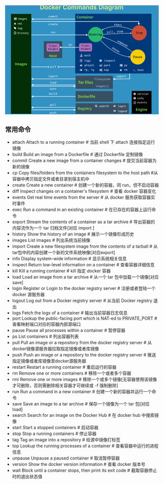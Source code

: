 ![](imgs/docker.bmp)


## 常用命令
* attach    Attach to a running container                 # 当前 shell 下 attach 连接指定运行镜像
* build     Build an image from a Dockerfile              # 通过 Dockerfile 定制镜像
* commit    Create a new image from a container changes   # 提交当前容器为新的镜像
* cp        Copy files/folders from the containers filesystem to the host path   #从容器中拷贝指定文件或者目录到宿主机中
* create    Create a new container                        # 创建一个新的容器，同 run，但不启动容器
* diff      Inspect changes on a container's filesystem   # 查看 docker 容器变化
* events    Get real time events from the server          # 从 docker 服务获取容器实时事件
* exec      Run a command in an existing container        # 在已存在的容器上运行命令
* export    Stream the contents of a container as a tar archive   # 导出容器的内容流作为一个 tar 归档文件[对应 import ]
* history   Show the history of an image                  # 展示一个镜像形成历史
* images    List images                                   # 列出系统当前镜像
* import    Create a new filesystem image from the contents of a tarball # 从tar包中的内容创建一个新的文件系统映像[对应export]
* info      Display system-wide information               # 显示系统相关信息
* inspect   Return low-level information on a container   # 查看容器详细信息
* kill      Kill a running container                      # kill 指定 docker 容器
* load      Load an image from a tar archive              # 从一个 tar 包中加载一个镜像[对应 save]
* login     Register or Login to the docker registry server    # 注册或者登陆一个 docker 源服务器
* logout    Log out from a Docker registry server          # 从当前 Docker registry 退出
* logs      Fetch the logs of a container                 # 输出当前容器日志信息
* port      Lookup the public-facing port which is NAT-ed to PRIVATE_PORT    # 查看映射端口对应的容器内部源端口
* pause     Pause all processes within a container        # 暂停容器
* ps        List containers                               # 列出容器列表
* pull      Pull an image or a repository from the docker registry server   # 从docker镜像源服务器拉取指定镜像或者库镜像
* push      Push an image or a repository to the docker registry server    # 推送指定镜像或者库镜像至docker源服务器
* restart   Restart a running container                   # 重启运行的容器
* rm        Remove one or more containers                 # 移除一个或者多个容器
* rmi       Remove one or more images             # 移除一个或多个镜像[无容器使用该镜像才可删除，否则需删除相关容器才可继续或 -f 强制删除]
* run       Run a command in a new container              # 创建一个新的容器并运行一个命令
* save      Save an image to a tar archive                # 保存一个镜像为一个 tar 包[对应 load]
* search    Search for an image on the Docker Hub         # 在 docker hub 中搜索镜像
* start     Start a stopped containers                    # 启动容器
* stop      Stop a running containers                     # 停止容器
* tag       Tag an image into a repository                # 给源中镜像打标签
* top       Lookup the running processes of a container   # 查看容器中运行的进程信息
* unpause   Unpause a paused container                    # 取消暂停容器
* version   Show the docker version information           # 查看 docker 版本号
* wait      Block until a container stops, then print its exit code   # 截取容器停止时的退出状态值
